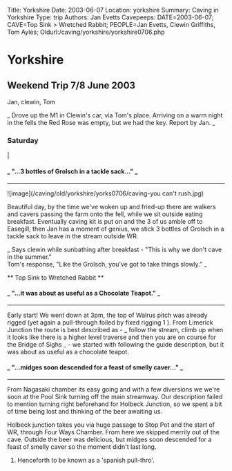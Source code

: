 Title: Yorkshire 
Date: 2003-06-07
Location: yorkshire
Summary: Caving in Yorkshire
Type: trip
Authors: Jan Evetts
Cavepeeps: DATE=2003-06-07; CAVE=Top Sink > Wretched Rabbit; PEOPLE=Jan Evetts, Clewin Griffiths, Tom Ayles;
Oldurl:/caving/yorkshire/yorkshire0706.php

#  Yorkshire 

##  Weekend Trip 7/8 June 2003 

Jan, clewin, Tom 

_ Drove up the M1 in Clewin's car, via Tom's place. Arriving on a warm night in the fells the Red Rose was empty, but we had the key. Report by Jan. _

###  Saturday 

| 

####  _ "...3 bottles of Grolsch in a tackle sack..." _  
  
---  
  
![image](/caving/old/yorkshire/yorks0706/caving-you can't rush.jpg)

Beautiful day, by the time we've woken up and fried-up there are walkers and cavers passing the farm onto the fell, while we sit outside eating breakfast. Eventually caving kit is put on and the 3 of us amble off to Easegill, then Jan has a moment of genius, we stick 3 bottles of Grolsch in a tackle sack to leave in the stream outside WR. 

_ Says clewin while sunbathing after breakfast - "This is why we don't cave in the summer."   
Tom's response, "Like the Grolsch, you've got to take things slowly." _

** Top Sink to Wretched Rabbit **   


####  _ "...it was about as useful as a Chocolate Teapot." _  
  
---  
  
Early start! We went down at 3pm, the top of Walrus pitch was already rigged (yet again a pull-through foiled by fixed rigging  1  ). From Limerick Junction the route is best described as - _ follow the stream, climb up when it looks like there is a higher level traverse and then you are on course for the Bridge of Sighs _ \- we started with following the guide description, but it was about as useful as a chocolate teapot. 

####  _ "...midges soon descended for a feast of smelly caver..." _  
  
---  
  
From Nagasaki chamber its easy going and with a few diversions we we're soon at the Pool Sink turning off the main streamway. Our description failed to mention turning right beforehand for Holbeck Junction, so we spent a bit of time being lost and thinking of the beer awaiting us. 

Holbeck junction takes you via huge passage to Stop Pot and the start of WR, through Four Ways Chamber. From here we skipped merrily out of the cave. Outside the beer was delicious, but midges soon descended for a feast of smelly caver so the moment didn't last long. 

  1. Henceforth to be known as a 'spanish pull-thro'. 


